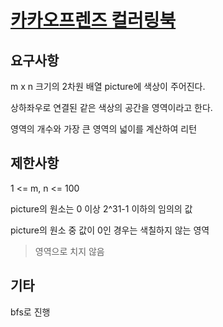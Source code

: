 # [카카오프렌즈 컬러링북](https://programmers.co.kr/learn/courses/30/lessons/1829)

## 요구사항

m x n 크기의 2차원 배열 picture에 색상이 주어진다.

상하좌우로 연결된 같은 색상의 공간을 영역이라고 한다.

영역의 개수와 가장 큰 영역의 넓이를 계산하여 리턴

## 제한사항

1 <= m, n <= 100

picture의 원소는 0 이상 2^31-1 이하의 임의의 값

picture의 원소 중 값이 0인 경우는 색칠하지 않는 영역
> 영역으로 치지 않음

## 기타

bfs로 진행
